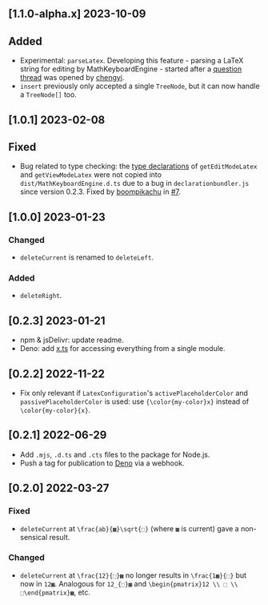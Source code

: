 ## [1.1.0-alpha.x] 2023-10-09

## Added

- Experimental: `parseLatex`. Developing this feature - parsing a LaTeX string for editing by MathKeyboardEngine - started after a [question thread](https://github.com/orgs/MathKeyboardEngine/discussions/1) was opened by [chengyi](https://github.com/WCY91).
- `insert` previously only accepted a single `TreeNode`, but it can now handle a `TreeNode[]` too.

## [1.0.1] 2023-02-08

## Fixed

- Bug related to type checking: the [type declarations](https://www.typescriptlang.org/docs/handbook/2/type-declarations.html) of `getEditModeLatex` and `getViewModeLatex` were not copied into `dist/MathKeyboardEngine.d.ts` due to a bug in `declarationbundler.js` since version 0.2.3. Fixed by [boompikachu](https://github.com/boompikachu) in [#7](https://github.com/MathKeyboardEngine/MathKeyboardEngine/pull/7).

## [1.0.0] 2023-01-23

### Changed

- `deleteCurrent` is renamed to `deleteLeft`.

### Added

- `deleteRight`.

## [0.2.3] 2023-01-21

- npm & jsDelivr: update readme.
- Deno: add [x.ts](https://github.com/MathKeyboardEngine/MathKeyboardEngine/blob/main/src/x.ts) for accessing everything from a single module.

## [0.2.2] 2022-11-22

- Fix only relevant if `LatexConfiguration`'s `activePlaceholderColor` and `passivePlaceholderColor` is used: use `{\color{my-color}x}` instead of `\color{my-color}{x}`.

## [0.2.1] 2022-06-29

- Add `.mjs`, `.d.ts` and `.cts` files to the package for Node.js.
- Push a tag for publication to [Deno](https://deno.land) via a webhook.

## [0.2.0] 2022-03-27

### Fixed

- `deleteCurrent` at `\frac{ab}{▦}\sqrt{⬚}` (where `▦` is current) gave a non-sensical result.

### Changed

- `deleteCurrent` at `\frac{12}{⬚}▦` no longer results in `\frac{1▦}{⬚}` but now in `12▦`. Analogous for `12_{⬚}▦` and `\begin{pmatrix}12 \\ ⬚ \\ ⬚\end{pmatrix}▦`, etc.
